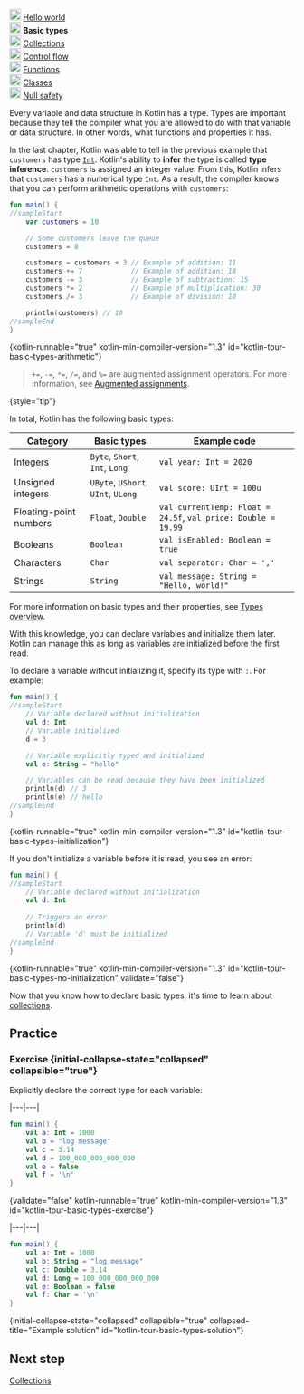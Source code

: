 [//]: # (title: Basic types)

<no-index/>

<tldr>
    <p><img src="icon-1-done.svg" width="20" alt="First step" /> <a href="kotlin-tour-hello-world.md">Hello world</a><br />
        <img src="icon-2.svg" width="20" alt="Second step" /> <strong>Basic types</strong><br />
        <img src="icon-3-todo.svg" width="20" alt="Third step" /> <a href="kotlin-tour-collections.md">Collections</a><br />
        <img src="icon-4-todo.svg" width="20" alt="Fourth step" /> <a href="kotlin-tour-control-flow.md">Control flow</a><br />
        <img src="icon-5-todo.svg" width="20" alt="Fifth step" /> <a href="kotlin-tour-functions.md">Functions</a><br />
        <img src="icon-6-todo.svg" width="20" alt="Sixth step" /> <a href="kotlin-tour-classes.md">Classes</a><br />
        <img src="icon-7-todo.svg" width="20" alt="Final step" /> <a href="kotlin-tour-null-safety.md">Null safety</a></p>
</tldr>

Every variable and data structure in Kotlin has a type. Types are important because they tell the compiler what you are allowed to 
do with that variable or data structure. In other words, what functions and properties it has.

In the last chapter, Kotlin was able to tell in the previous example that `customers` has type [`Int`](https://kotlinlang.org/api/latest/jvm/stdlib/kotlin/-int/).
Kotlin's ability to **infer** the type is called **type inference**. `customers` is assigned an integer
value. From this, Kotlin infers that `customers` has a numerical type `Int`. As a result, the compiler knows that you
can perform arithmetic operations with `customers`:

```kotlin
fun main() {
//sampleStart
    var customers = 10

    // Some customers leave the queue
    customers = 8

    customers = customers + 3 // Example of addition: 11
    customers += 7            // Example of addition: 18
    customers -= 3            // Example of subtraction: 15
    customers *= 2            // Example of multiplication: 30
    customers /= 3            // Example of division: 10

    println(customers) // 10
//sampleEnd
}
```
{kotlin-runnable="true" kotlin-min-compiler-version="1.3" id="kotlin-tour-basic-types-arithmetic"}

> `+=`, `-=`, `*=`, `/=`, and `%=` are augmented assignment operators. For more information, see [Augmented assignments](operator-overloading.md#augmented-assignments).
> 
{style="tip"}

In total, Kotlin has the following basic types:

| **Category**           | **Basic types**                    | **Example code**                                              |
|------------------------|------------------------------------|---------------------------------------------------------------|
| Integers               | `Byte`, `Short`, `Int`, `Long`     | `val year: Int = 2020`                                        |
| Unsigned integers      | `UByte`, `UShort`, `UInt`, `ULong` | `val score: UInt = 100u`                                      |
| Floating-point numbers | `Float`, `Double`                  | `val currentTemp: Float = 24.5f`, `val price: Double = 19.99` |
| Booleans               | `Boolean`                          | `val isEnabled: Boolean = true`                               |
| Characters             | `Char`                             | `val separator: Char = ','`                                   |
| Strings                | `String`                           | `val message: String = "Hello, world!"`                       |

For more information on basic types and their properties, see [Types overview](types-overview.md).

With this knowledge, you can declare variables and initialize them later. Kotlin can manage this as long as variables
are initialized before the first read.

To declare a variable without initializing it, specify its type with `:`. For example:

```kotlin
fun main() {
//sampleStart
    // Variable declared without initialization
    val d: Int
    // Variable initialized
    d = 3

    // Variable explicitly typed and initialized
    val e: String = "hello"

    // Variables can be read because they have been initialized
    println(d) // 3
    println(e) // hello
//sampleEnd
}
```
{kotlin-runnable="true" kotlin-min-compiler-version="1.3" id="kotlin-tour-basic-types-initialization"}

If you don't initialize a variable before it is read, you see an error:

```kotlin
fun main() {
//sampleStart
    // Variable declared without initialization
    val d: Int
    
    // Triggers an error
    println(d)
    // Variable 'd' must be initialized
//sampleEnd
}
```
{kotlin-runnable="true" kotlin-min-compiler-version="1.3" id="kotlin-tour-basic-types-no-initialization" validate="false"}

Now that you know how to declare basic types, it's time to learn about [collections](kotlin-tour-collections.md).

## Practice

### Exercise {initial-collapse-state="collapsed" collapsible="true"}

Explicitly declare the correct type for each variable:

|---|---|
```kotlin
fun main() {
    val a: Int = 1000 
    val b = "log message"
    val c = 3.14
    val d = 100_000_000_000_000
    val e = false
    val f = '\n'
}
```
{validate="false" kotlin-runnable="true" kotlin-min-compiler-version="1.3" id="kotlin-tour-basic-types-exercise"}

|---|---|
```kotlin
fun main() {
    val a: Int = 1000
    val b: String = "log message"
    val c: Double = 3.14
    val d: Long = 100_000_000_000_000
    val e: Boolean = false
    val f: Char = '\n'
}
```
{initial-collapse-state="collapsed" collapsible="true" collapsed-title="Example solution" id="kotlin-tour-basic-types-solution"}

## Next step

[Collections](kotlin-tour-collections.md)

